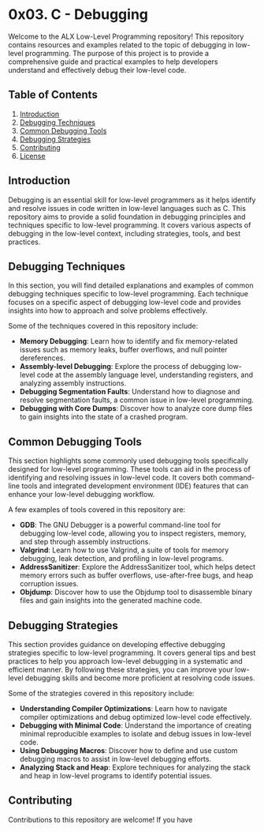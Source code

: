 # 0x03. C - Debugging

Welcome to the ALX Low-Level Programming repository! This repository contains resources and examples related to the topic of debugging in low-level programming. The purpose of this project is to provide a comprehensive guide and practical examples to help developers understand and effectively debug their low-level code.

## Table of Contents

1. [Introduction](#introduction)
2. [Debugging Techniques](#debugging-techniques)
3. [Common Debugging Tools](#common-debugging-tools)
4. [Debugging Strategies](#debugging-strategies)
5. [Contributing](#contributing)
6. [License](#license)

## Introduction

Debugging is an essential skill for low-level programmers as it helps identify and resolve issues in code written in low-level languages such as C. This repository aims to provide a solid foundation in debugging principles and techniques specific to low-level programming. It covers various aspects of debugging in the low-level context, including strategies, tools, and best practices.

## Debugging Techniques

In this section, you will find detailed explanations and examples of common debugging techniques specific to low-level programming. Each technique focuses on a specific aspect of debugging low-level code and provides insights into how to approach and solve problems effectively.

Some of the techniques covered in this repository include:

- **Memory Debugging**: Learn how to identify and fix memory-related issues such as memory leaks, buffer overflows, and null pointer dereferences.
- **Assembly-level Debugging**: Explore the process of debugging low-level code at the assembly language level, understanding registers, and analyzing assembly instructions.
- **Debugging Segmentation Faults**: Understand how to diagnose and resolve segmentation faults, a common issue in low-level programming.
- **Debugging with Core Dumps**: Discover how to analyze core dump files to gain insights into the state of a crashed program.

## Common Debugging Tools

This section highlights some commonly used debugging tools specifically designed for low-level programming. These tools can aid in the process of identifying and resolving issues in low-level code. It covers both command-line tools and integrated development environment (IDE) features that can enhance your low-level debugging workflow.

A few examples of tools covered in this repository are:

- **GDB**: The GNU Debugger is a powerful command-line tool for debugging low-level code, allowing you to inspect registers, memory, and step through assembly instructions.
- **Valgrind**: Learn how to use Valgrind, a suite of tools for memory debugging, leak detection, and profiling in low-level programs.
- **AddressSanitizer**: Explore the AddressSanitizer tool, which helps detect memory errors such as buffer overflows, use-after-free bugs, and heap corruption issues.
- **Objdump**: Discover how to use the Objdump tool to disassemble binary files and gain insights into the generated machine code.

## Debugging Strategies

This section provides guidance on developing effective debugging strategies specific to low-level programming. It covers general tips and best practices to help you approach low-level debugging in a systematic and efficient manner. By following these strategies, you can improve your low-level debugging skills and become more proficient at resolving code issues.

Some of the strategies covered in this repository include:

- **Understanding Compiler Optimizations**: Learn how to navigate compiler optimizations and debug optimized low-level code effectively.
- **Debugging with Minimal Code**: Understand the importance of creating minimal reproducible examples to isolate and debug issues in low-level code.
- **Using Debugging Macros**: Discover how to define and use custom debugging macros to assist in low-level debugging efforts.
- **Analyzing Stack and Heap**: Explore techniques for analyzing the stack and heap in low-level programs to identify potential issues.

## Contributing

Contributions to this repository are welcome! If you have
